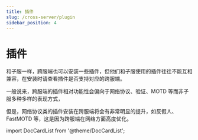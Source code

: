 ```yaml
---
title: 插件
slug: /cross-server/plugin
sidebar_position: 4
---
```


# 插件

和子服一样，跨服端也可以安装一些插件，但他们和子服使用的插件往往不能互相兼容，在安装时请查看插件是否支持对应的跨服端。

一般说来，跨服端的插件相对功能性会偏向于网络协议、验证、MOTD 等而非子服多种多样的表现方式，

但是，网络协议类的插件安装在跨服端将会有非常明显的提升，如反假人、FastMOTD 等，这是因为跨服端在网络方面高度优化。

import DocCardList from '@theme/DocCardList';

<DocCardList />
